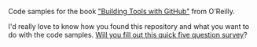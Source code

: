 Code samples for the book ["Building Tools with GitHub"](http://shop.oreilly.com/product/0636920043027.do) from O'Reilly.

I'd really love to know how you found this repository and what you want to do with the code samples. [Will you fill out this quick five question survey](https://docs.google.com/forms/d/1sxc7Aq2GVtWQwIp9VPGsIe2J5twsuc3qap6CjeKws5c/edit?usp=forms_home&ths=true)?
